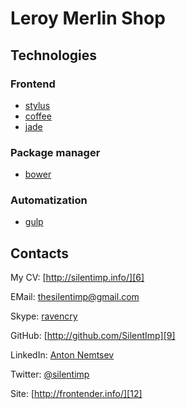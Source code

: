 # Leroy Merlin Shop

## Technologies

### Frontend

* [stylus][2]
* [coffee][3]
* [jade][4]

### Package manager

* [bower][13]

### Automatization

* [gulp][5]

## Contacts

My CV: [http://silentimp.info/][6]

EMail:  [thesilentimp@gmail.com][7]

Skype:  [ravencry][8]

GitHub: [http://github.com/SilentImp][9]

LinkedIn: [Anton Nemtsev][10]

Twitter:  [@silentimp][11]

Site: [http://frontender.info/][12]


[2]: https://learnboost.github.io/stylus/
[3]: http://coffeescript.org/
[4]: http://jade-lang.com/
[5]: http://gulpjs.com/
[6]: http://silentimp.info/
[7]: mailto:thesilentimp@gmail.com
[8]: skype:ravencry?call
[9]: http://github.com/SilentImp
[10]: http://ua.linkedin.com/pub/anton-nemtsev/3/b1/592/
[11]: http://twitter.com/silentimp
[12]: http://frontender.info/
[13]: http://bower.io/
